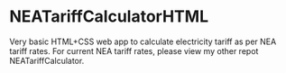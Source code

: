 # NEATariffCalculatorHTML
Very basic HTML+CSS web app to calculate electricity tariff as per NEA tariff rates. For current NEA tariff rates, please view my other repot NEATariffCalculator.
